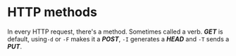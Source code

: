 # HTTP methods

In every HTTP request, there's a method. Sometimes called a verb. ***GET*** is default, using`-d` or `-F` makes it a ***POST***, `-I` generates a ***HEAD*** and `-T` sends a ***PUT***.

